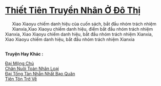<a href="https://truyentiki.com/thiet-tien-truyen-nhan-o-do-thi.33739/" title="Thiết Tiên Truyền Nhân Ở Đô Thị"><h1>Thiết Tiên Truyền Nhân Ở Đô Thị</h1></a><div style="display:table"><img align="right" style="float: left; padding: 10px;" src="https://truyentiki.com/images/story/200x260/33739.jpg" alt="">Xiao Xiaoyu chiếm danh hiệu của cuốn sách, bắt đầu nhóm trách nhiệm Xianxia, ​​Xiao Xiaoyu chiếm danh hiệu, điểm bắt đầu nhóm trách nhiệm Xianxia, ​​Xiao Xiaoyu chiếm danh hiệu, bắt đầu nhóm trách nhiệm Xianxia, ​​Xiao Xiaoyu chiếm danh hiệu, bắt đầu nhóm trách nhiệm Xianxia</div><p><br><b>Truyện Hay Khác :</b></p><a href="https://truyentiki.com/dai-mong-chu.33738/" alt="Đại Mộng Chủ">Đại Mộng Chủ</a><br/><a href="https://github.com/nownovels/top500/tree/master/truyenhay/33753/" alt="Chăn Nuôi Toàn Nhân Loại">Chăn Nuôi Toàn Nhân Loại</a><br/><a href="https://github.com/nownovels/top500/tree/master/truyenhay/33816/" alt="Đại Tống Tàn Nhẫn Nhất Bạo Quân">Đại Tống Tàn Nhẫn Nhất Bạo Quân</a><br/><a href="https://github.com/nownovels/top500/tree/master/truyenhay/33927/" alt="Tiên Tôn Trở Về">Tiên Tôn Trở Về</a><br/>